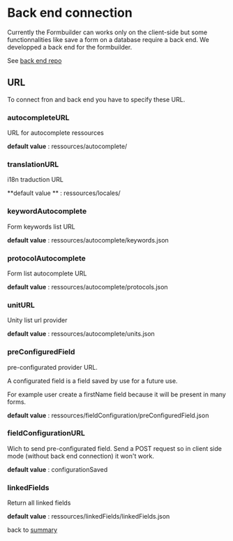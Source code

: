 # Back end connection

Currently the Formbuilder can works only on the client-side but some functionnalities like save a form on a database require a back end.
We developped a back end for the formbuilder.

See [back end repo](https://github.com/NaturalSolutions/NS.Server.FormBuilder)

## URL

To connect fron and back end you have to specify these URL.

### autocompleteURL

URL for autocomplete ressources

**default value** : ressources/autocomplete/

### translationURL

i18n traduction URL

**default value ** : ressources/locales/

### keywordAutocomplete

Form keywords list URL

**default value** : ressources/autocomplete/keywords.json

### protocolAutocomplete

Form list autocomplete URL

**default value** : ressources/autocomplete/protocols.json

### unitURL

Unity list url provider

**default value** : ressources/autocomplete/units.json

### preConfiguredField

pre-configurated provider URL.

A configurated field is a field saved by use for a future use.

For example user create a firstName field because it will be present in many forms.

**default value** : ressources/fieldConfiguration/preConfiguredField.json

### fieldConfigurationURL

Wich to send pre-configurated field. Send a POST request so in client side mode (without back end connection) it won't work.

**default value** : configurationSaved

### linkedFields

Return all linked fields

**default value** : ressources/linkedFields/linkedFields.json

back to [summary](index.md)

